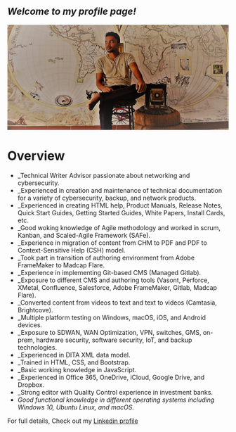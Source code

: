 ## _Welcome to my profile page!_
![banner](/images/banner.jpg)
# Overview
* _Technical Writer Advisor passionate about networking and cybersecurity.
* _Experienced in creation and maintenance of technical documentation for a variety of cybersecurity, backup, and network products.
* _Experienced in creating HTML help, Product Manuals, Release Notes, Quick Start Guides, Getting Started Guides, White Papers, Install Cards, etc.
* _Good woking knowledge of Agile methodology and worked in scrum, Kanban, and Scaled-Agile Framework (SAFe).
* _Experience in migration of content from CHM to PDF and PDF to Context-Sensitive Help (CSH) model.
* _Took part in transition of authoring environment from Adobe FrameMaker to Madcap Flare.
* _Experience in implementing Git-based CMS (Managed Gitlab).
* _Exposure to different CMS and authoring tools (Vasont, Perforce, XMetal, Confluence, Salesforce, Adobe FrameMaker, Gitlab, Madcap Flare).
* _Converted content from videos to text and text to videos (Camtasia, Brightcove).
* _Multiple platform testing on Windows, macOS, iOS, and Android devices.
* _Exposure to SDWAN, WAN Optimization, VPN, switches, GMS, on-prem, hardware security, software security, IoT, and backup technologies.
* _Experienced in DITA XML data model.
* _Trained in HTML, CSS, and Bootstrap.
* _Basic working knowledge in JavaScript.
* _Experienced in Office 365, OneDrive, iCloud, Google Drive, and Dropbox.
* _Strong editor with Quality Control experience in investment banks.
* _Good functional knowledge in different operating systems including Windows 10, Ubuntu Linux, and macOS._

For full details, Check out my [Linkedin profile](https://www.linkedin.com/in/ashokchandru/)
